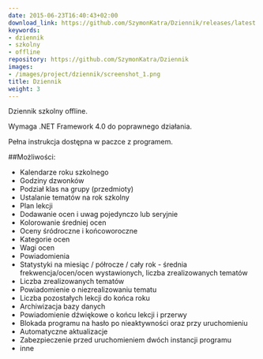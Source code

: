 ```yaml
---
date: 2015-06-23T16:40:43+02:00
download_link: https://github.com/SzymonKatra/Dziennik/releases/latest
keywords:
- dziennik
- szkolny
- offline
repository: https://github.com/SzymonKatra/Dziennik
images:
- /images/project/dziennik/screenshot_1.png
title: Dziennik
weight: 3
---
```


Dziennik szkolny offline.

Wymaga .NET Framework 4.0 do poprawnego działania.

Pełna instrukcja dostępna w paczce z programem.

##Możliwości:

- Kalendarze roku szkolnego
- Godziny dzwonków
- Podział klas na grupy (przedmioty)
- Ustalanie tematów na rok szkolny
- Plan lekcji
- Dodawanie ocen i uwag pojedynczo lub seryjnie
- Kolorowanie średniej ocen
- Oceny śródroczne i końcoworoczne
- Kategorie ocen
- Wagi ocen
- Powiadomienia
- Statystyki na miesiąc / półrocze / cały rok - średnia frekwencja/ocen/ocen wystawionych, liczba zrealizowanych tematów
- Liczba zrealizowanych tematów
- Powiadomienie o niezrealizowaniu tematu
- Liczba pozostałych lekcji do końca roku
- Archiwizacja bazy danych
- Powiadomienie dźwiękowe o końcu lekcji i przerwy
- Blokada programu na hasło po nieaktywności oraz przy uruchomieniu
- Automatyczne aktualizacje
- Zabezpieczenie przed uruchomieniem dwóch instancji programu
- inne